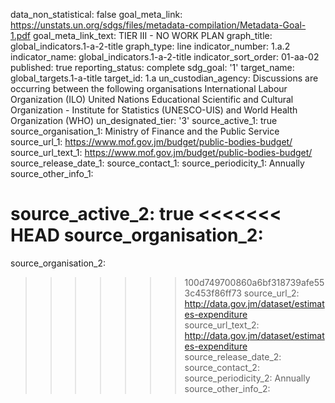data_non_statistical: false
goal_meta_link: https://unstats.un.org/sdgs/files/metadata-compilation/Metadata-Goal-1.pdf
goal_meta_link_text: TIER III - NO WORK PLAN
graph_title: global_indicators.1-a-2-title
graph_type: line
indicator_number: 1.a.2
indicator_name: global_indicators.1-a-2-title
indicator_sort_order: 01-aa-02
published: true
reporting_status: complete
sdg_goal: '1'
target_name: global_targets.1-a-title
target_id: 1.a
un_custodian_agency: Discussions are occurring between the following organisations
  International Labour Organization (ILO) United Nations Educational Scientific and
  Cultural Organization - Institute for Statistics (UNESCO-UIS) and World Health Organization
  (WHO)
un_designated_tier: '3'
source_active_1: true
source_organisation_1: Ministry of Finance and the Public Service
source_url_1: https://www.mof.gov.jm/budget/public-bodies-budget/
source_url_text_1: https://www.mof.gov.jm/budget/public-bodies-budget/
source_release_date_1: 
source_contact_1: 
source_periodicity_1: Annually
source_other_info_1: 
            
source_active_2: true
<<<<<<< HEAD
source_organisation_2:
=======
source_organisation_2: 
>>>>>>> 100d749700860a6bf318739afe553c453f86ff73
source_url_2: http://data.gov.jm/dataset/estimates-expenditure  
source_url_text_2: http://data.gov.jm/dataset/estimates-expenditure  
source_release_date_2: 
source_contact_2: 
source_periodicity_2: Annually
source_other_info_2: 